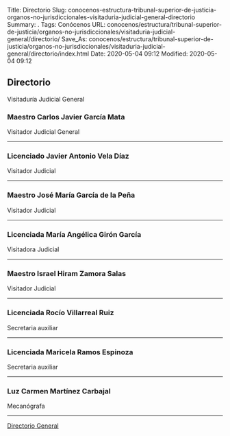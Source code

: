Title: Directorio
Slug: conocenos-estructura-tribunal-superior-de-justicia-organos-no-jurisdiccionales-visitaduria-judicial-general-directorio
Summary: .
Tags: Conócenos
URL: conocenos/estructura/tribunal-superior-de-justicia/organos-no-jurisdiccionales/visitaduria-judicial-general/directorio/
Save_As: conocenos/estructura/tribunal-superior-de-justicia/organos-no-jurisdiccionales/visitaduria-judicial-general/directorio/index.html
Date: 2020-05-04 09:12
Modified: 2020-05-04 09:12



## Directorio

Visitaduría Judicial General

### Maestro Carlos Javier García Mata

Visitador Judicial General

---

### Licenciado Javier Antonio Vela Díaz

Visitador Judicial 

---

### Maestro José María García de la Peña

Visitador Judicial

---

### Licenciada María Angélica Girón García

Visitadora Judicial

---

### Maestro Israel Hiram Zamora Salas

Visitador Judicial

---

### Licenciada Rocío Villarreal Ruiz

Secretaria auxiliar

---

### Licenciada Maricela Ramos Espinoza

Secretaria auxiliar

---

### Luz Carmen Martínez Carbajal

Mecanógrafa 

---

[Directorio General](https://www.pjecz.gob.mx/transparencia/articulo-21/f03-directorio/)






